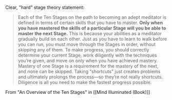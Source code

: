 Clear, "hard" stage theory statement:

> Each of the Ten Stages on the path to becoming an adept meditator is defined in terms of certain skills that you have to master. **Only when you have mastered the skills of a particular Stage will you be able to master the next Stage.** This is because your abilities as a meditator gradually build on each other. Just as you have to learn to walk before you can run, you must move through the Stages in order, without skipping any of them. To make progress, you should correctly determine your current Stage, work diligently with the techniques you’re given, and move on only when you have achieved mastery. Mastery of one Stage is a requirement for the mastery of the next, and none can be skipped. Taking “shortcuts” just creates problems and ultimately prolongs the process—so they’re not really shortcuts. Diligence is all you need to make the fastest progress possible.

From "An Overview of the Ten Stages" in [[Mind Illuminated (Book)]]